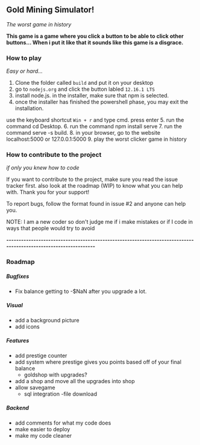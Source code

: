 ## Gold Mining Simulator!

*The worst game in history*

**This game is a game where you click a button to be able to click other buttons...
When i put it like that it sounds like this game is a disgrace.**

### How to play

*Easy or hard...*

1. Clone the folder called ``build`` and put it on your desktop
2. go to ``nodejs.org`` and click the button labled ```12.16.1 LTS``` 
3. install node.js. in the installer, make sure that npm is selected.
4. once the installer has finished the powershell phase, you may exit the installation. 

use the keyboard shortcut ```Win + r``` and type cmd. press enter
5. run the command cd Desktop.
6. run the command npm install serve
7. run the command serve -s build.
8. in your browser, go to the website localhost:5000 or 127.0.0.1:5000
9. play the worst clicker game in history

### How to contribute to the project

*if only you knew how to code*

If you want to contribute to the project, make sure you read the issue tracker first.
also look at the roadmap (WIP) to know what you can help with. Thank you for your support!

To report bugs, follow the format found in issue #2 and anyone can help you.


NOTE: I am a new coder so don't judge me if i make mistakes or if I code in ways that people would try to avoid

**----------------------------------------------------------------------------------------------------------------**

### Roadmap

##### Bugfixes

- Fix balance getting to -$NaN after you upgrade a lot.

##### Visual

- add a background picture
- add icons

##### Features

- add prestige counter
- add system where prestige gives you points based off of your final balance
  - goldshop with upgrades?
- add a shop and move all the upgrades into shop
- allow savegame
  - sql integration
  -file download

##### Backend

- add comments for what my code does
- make easier to deploy
- make my code cleaner
